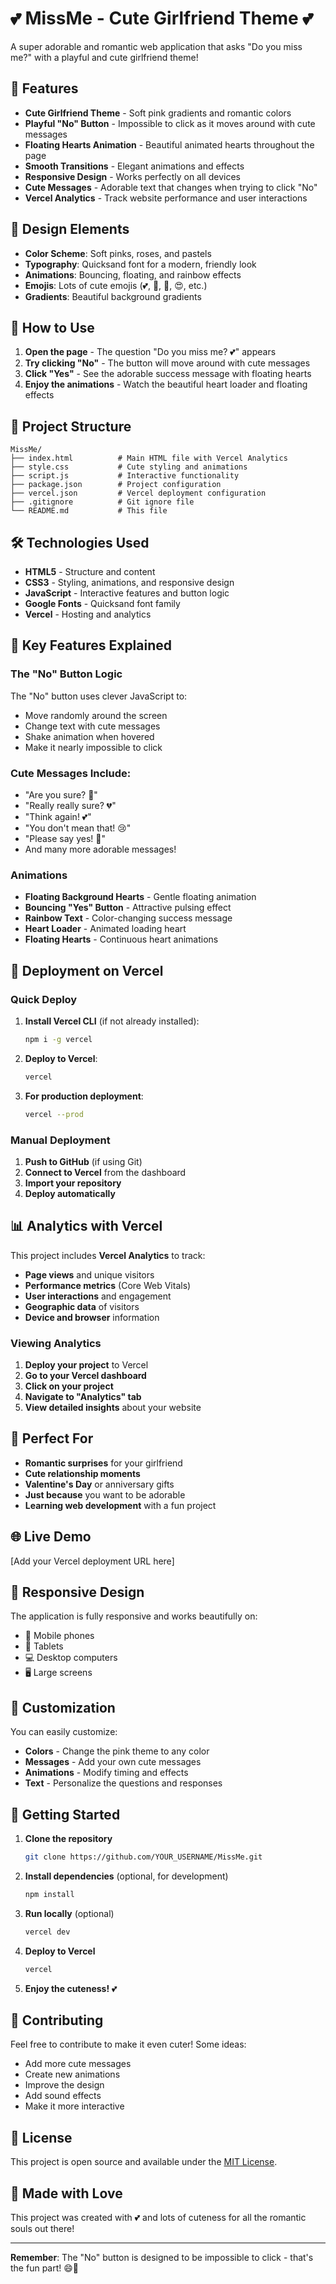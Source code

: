 # 💕 MissMe - Cute Girlfriend Theme 💕

A super adorable and romantic web application that asks "Do you miss me?" with a playful and cute girlfriend theme! 

## 🌟 Features

- **Cute Girlfriend Theme** - Soft pink gradients and romantic colors
- **Playful "No" Button** - Impossible to click as it moves around with cute messages
- **Floating Hearts Animation** - Beautiful animated hearts throughout the page
- **Smooth Transitions** - Elegant animations and effects
- **Responsive Design** - Works perfectly on all devices
- **Cute Messages** - Adorable text that changes when trying to click "No"
- **Vercel Analytics** - Track website performance and user interactions

## 🎨 Design Elements

- **Color Scheme**: Soft pinks, roses, and pastels
- **Typography**: Quicksand font for a modern, friendly look
- **Animations**: Bouncing, floating, and rainbow effects
- **Emojis**: Lots of cute emojis (💕, 💖, 🥺, 😍, etc.)
- **Gradients**: Beautiful background gradients

## 🚀 How to Use

1. **Open the page** - The question "Do you miss me? 💕" appears
2. **Try clicking "No"** - The button will move around with cute messages
3. **Click "Yes"** - See the adorable success message with floating hearts
4. **Enjoy the animations** - Watch the beautiful heart loader and floating effects

## 📁 Project Structure

```
MissMe/
├── index.html          # Main HTML file with Vercel Analytics
├── style.css           # Cute styling and animations
├── script.js           # Interactive functionality
├── package.json        # Project configuration
├── vercel.json         # Vercel deployment configuration
├── .gitignore          # Git ignore file
└── README.md           # This file
```

## 🛠️ Technologies Used

- **HTML5** - Structure and content
- **CSS3** - Styling, animations, and responsive design
- **JavaScript** - Interactive features and button logic
- **Google Fonts** - Quicksand font family
- **Vercel** - Hosting and analytics

## 🎯 Key Features Explained

### The "No" Button Logic
The "No" button uses clever JavaScript to:
- Move randomly around the screen
- Change text with cute messages
- Shake animation when hovered
- Make it nearly impossible to click

### Cute Messages Include:
- "Are you sure? 🥺"
- "Really really sure? 💔"
- "Think again! 💕"
- "You don't mean that! 😢"
- "Please say yes! 🙏"
- And many more adorable messages!

### Animations
- **Floating Background Hearts** - Gentle floating animation
- **Bouncing "Yes" Button** - Attractive pulsing effect
- **Rainbow Text** - Color-changing success message
- **Heart Loader** - Animated loading heart
- **Floating Hearts** - Continuous heart animations

## 🚀 Deployment on Vercel

### Quick Deploy
1. **Install Vercel CLI** (if not already installed):
   ```bash
   npm i -g vercel
   ```

2. **Deploy to Vercel**:
   ```bash
   vercel
   ```

3. **For production deployment**:
   ```bash
   vercel --prod
   ```

### Manual Deployment
1. **Push to GitHub** (if using Git)
2. **Connect to Vercel** from the dashboard
3. **Import your repository**
4. **Deploy automatically**

## 📊 Analytics with Vercel

This project includes **Vercel Analytics** to track:
- **Page views** and unique visitors
- **Performance metrics** (Core Web Vitals)
- **User interactions** and engagement
- **Geographic data** of visitors
- **Device and browser** information

### Viewing Analytics
1. **Deploy your project** to Vercel
2. **Go to your Vercel dashboard**
3. **Click on your project**
4. **Navigate to "Analytics" tab**
5. **View detailed insights** about your website

## 💝 Perfect For

- **Romantic surprises** for your girlfriend
- **Cute relationship moments**
- **Valentine's Day** or anniversary gifts
- **Just because** you want to be adorable
- **Learning web development** with a fun project

## 🌐 Live Demo

[Add your Vercel deployment URL here]

## 📱 Responsive Design

The application is fully responsive and works beautifully on:
- 📱 Mobile phones
- 📱 Tablets
- 💻 Desktop computers
- 🖥️ Large screens

## 🎨 Customization

You can easily customize:
- **Colors** - Change the pink theme to any color
- **Messages** - Add your own cute messages
- **Animations** - Modify timing and effects
- **Text** - Personalize the questions and responses

## 🚀 Getting Started

1. **Clone the repository**
   ```bash
   git clone https://github.com/YOUR_USERNAME/MissMe.git
   ```

2. **Install dependencies** (optional, for development)
   ```bash
   npm install
   ```

3. **Run locally** (optional)
   ```bash
   vercel dev
   ```

4. **Deploy to Vercel**
   ```bash
   vercel
   ```

5. **Enjoy the cuteness!** 💕

## 🤝 Contributing

Feel free to contribute to make it even cuter! Some ideas:
- Add more cute messages
- Create new animations
- Improve the design
- Add sound effects
- Make it more interactive

## 📄 License

This project is open source and available under the [MIT License](LICENSE).

## 💌 Made with Love

This project was created with 💕 and lots of cuteness for all the romantic souls out there!

---

**Remember**: The "No" button is designed to be impossible to click - that's the fun part! 😄💖
 